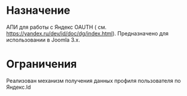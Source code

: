 # Назначение
АПИ для работы с Яндекс OAUTH ( см. https://yandex.ru/dev/id/doc/dg/index.html). Предназначено для использовании в Joomla 3.x. 
# Ограничения
Реализован механизм получения данных профиля пользователя по Яндекс.Id
